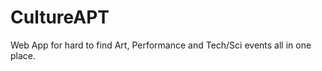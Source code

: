 CultureAPT
==========

Web App for hard to find Art, Performance and Tech/Sci events all in one place.
